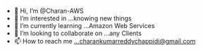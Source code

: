 - 👋 Hi, I’m @Charan-AWS
- 👀 I’m interested in ...knowing new things
- 🌱 I’m currently learning ...Amazon Web Services
- 💞️ I’m looking to collaborate on ...any Clients
- 📫 How to reach me ...charankumarreddychappidi@gmail.com

<!---
Charan-AWS/Charan-AWS is a ✨ special ✨ repository because its `README.md` (this file) appears on your GitHub profile.
You can click the Preview link to take a look at your changes.
--->
